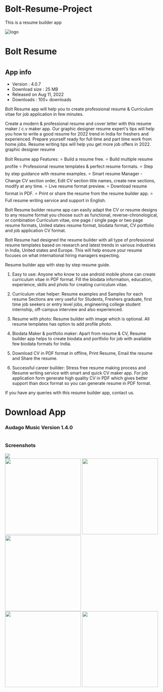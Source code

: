 # Bolt-Resume-Project
This is a resume builder app

<img src="https://play-lh.googleusercontent.com/ukMttHbdOZ3ni9AHVNwpjSS5myWwPtszOygYNDPailSMgS2Tf0BA520wK9Sy28njlAPx=w240-h480" title="logo">
<h1>Bolt Resume<h1>

## App info 
  * Version :  4.0.7
  * Download size : 25 MB
  * Released on Aug 11, 2022 
  * Downloads : 100+ downloads
  
  <p>Bolt Resume app will help you to create professional resume & Curriculum vitae for job application in few minutes.

Create a modern & professional resume and cover letter with this resume maker / c.v maker app. Our graphic designer resume expert's tips will help you how to write a good resume for 2022 trend in India for freshers and experienced. Prepare yourself ready for full time and part time work from home jobs. Resume writing tips will help you get more job offers in 2022. graphic designer resume

Bolt Resume app Features:
⭐ Build a resume free.
⭐ Build multiple resume profile
⭐ Professional resume templates & perfect resume formats.
⭐ Step by step guidance with resume examples.
⭐ Smart resume Manager - Change CV section order, Edit CV section title names, create new sections, modify at any time.
⭐ Live resume format preview.
⭐ Download resume format in PDF.
⭐ Print or share the resume from the resume builder app.
⭐ Full resume writing service and support in English.

Bolt Resume builder resume app can easily adapt the CV or resume designs to any resume format you choose such as functional, reverse-chronological, or combination Curriculum vitae, one page / single page or two page resume formats, United states resume format, biodata format, CV portfolio and job application CV format.

Bolt Resume had designed the resume builder with all type of professional resume templates based on research and latest trends in various industries in India, United states and Europe. This will help ensure your resume focuses on what international hiring managers expecting.

Resume builder app with step by step resume guide.

1. Easy to use:
Anyone who know to use android mobile phone can create curriculum vitae in PDF format. Fill the biodata information, education, experience, skills and photo for creating curriculum vitae.

2. Curriculum vitae helper: Resume examples and Samples for each resume Sections are very useful for Students, Freshers graduate, first time job seekers or entry level jobs, engineering college student internship, off-campus interview and also experienced.

3. Resume with photo:
Resume builder with image which is optional. All resume templates has option to add profile photo.

4. Biodata Maker & portfolio maker:
Apart from resume & CV, Resume builder app helps to create biodata and portfolio for job with available few biodata formats for India.

5. Download CV in PDF format in offline, Print Resume, Email the resume and Share the resume.

6. Successful career builder:
Stress free resume making process and Resume writing service with smart and quick CV maker app. For job application form generate high quality CV in PDF which gives better support than docx format so you can generate resume in PDF format.

If you have any queries with this resume builder app, contact us.</p>
  
# Download App

### Audago Music Version 1.4.0

<a href="https://play.google.com/store/apps/details?id=com.tuhin.boltresume&hl=en_US&gl=US" target="_blank"><img src="https://lh3.googleusercontent.com/RyLoNcOmb91IxHIP9NWfC82chbsCsT-5R25efns1FmuM8xz6znE4CRjIEBosZ1FH2xG1UqH6Axyp-vPFnm4sazbrsaB-S0QT_cN9uWU9UKoSQYCjYQ=s0" alt=""/></a>

<h3>Screenshots</h3>
<div class="row">
      <img src="https://play-lh.googleusercontent.com/H2N_IDWaTdkhpHC4vCB4us6aszGJMmF3w4SJ0yn4SA1nAOBy-jnnWFIW8hvX9tqnuvo=w526-h296">
</div>
<div class="row">
      <img src="https://play-lh.googleusercontent.com/oSDWc5VPX3LAwSuJpkGjE42EsDk4LWJ5dMB5Y4CmAjwraXo7dXMnhj-CG_FxvotPMCU=w526-h296" width="250">         
      <img src="https://play-lh.googleusercontent.com/s1PHKKcszlsN-hIAWbEcasY24KNi6d-_eJPDB8-ZLGO3F9g6f3TuReWcGzM122y1AA=w526-h296" width="250">
      <img src="https://play-lh.googleusercontent.com/ImRdIej5b8pky19_qnUMD6n7WsuY803qKXOoTBnR9hsA43rp1fo_KTS5toYokMYoecew=w526-h296" width="250">
</div>

<div class="row">
      <img src="https://play-lh.googleusercontent.com/NJkGkZSfjINgb95qzPmKR01Y4wjSsSdvh7IoECKQ8KdgQF2Xp49RGlgBbnMlQBZEtQ=w526-h296" width="250">
      <img src="https://play-lh.googleusercontent.com/vbPA3NSc9ho8OaGmhw0Cpa-u-9ItCaZwhMIP83lrMW69pXEvKUj98StfbfH_GNw28w=w526-h296" width="250">
</div>






